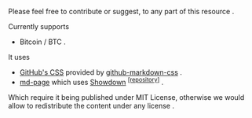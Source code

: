 <!-- [ver_1_0] -->

Please feel free to contribute or suggest, to any part of this resource .

Currently supports
* Bitcoin / BTC .

It uses
* [GitHub's CSS](https://github.com/primer/css) provided by [github-markdown-css](https://github.com/sindresorhus/github-markdown-css) .
* [md-page](https://github.com/oscarmorrison/md-page/tree/master) which uses [Showdown](https://showdownjs.com/) <sup>[[repository]](https://github.com/showdownjs/showdown)</sup> .

Which require it being published under MIT License, otherwise we would allow to redistribute the content under any license .
